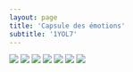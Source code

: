 ```yaml
---
layout: page
title: 'Capsule des émotions'
subtitle: '1YOL7'
---
```


<div class="gallery" data-columns="2">
  <img src="/images/emotion/10-crop.webp">
  <img src="/images/emotion/3.webp">
  <img src="/images/emotion/2-crop.webp">
  <img src="/images/emotion/9.webp">
  <img src="/images/emotion/4.webp">
  <img src="/images/emotion/1.webp">
  <img src="/images/emotion/7.webp">
</div>
